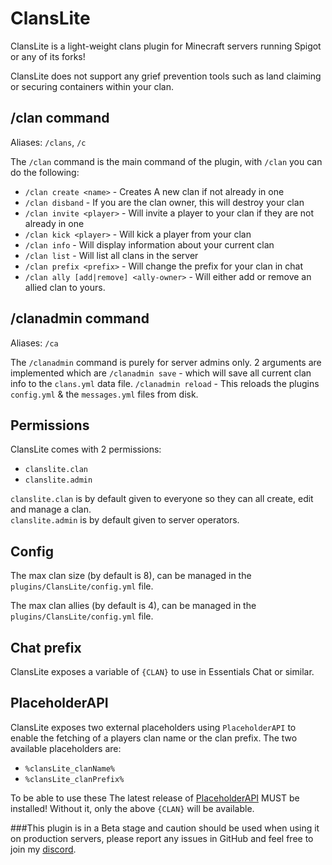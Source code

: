 # ClansLite
ClansLite is a light-weight clans plugin for Minecraft servers running Spigot or any of its forks!

ClansLite does not support any grief prevention tools such as land claiming or securing containers within your clan.

## /clan command
Aliases: `/clans`, `/c`  
  
The `/clan` command is the main command of the plugin, with `/clan` you can do the following:
* `/clan create <name>` - Creates A new clan if not already in one
* `/clan disband` - If you are the clan owner, this will destroy your clan
* `/clan invite <player>` - Will invite a player to your clan if they are not already in one
* `/clan kick <player>` - Will kick a player from your clan
* `/clan info` - Will display information about your current clan
* `/clan list` - Will list all clans in the server
* `/clan prefix <prefix>` - Will change the prefix for your clan in chat
* `/clan ally [add|remove] <ally-owner>` - Will either add or remove an allied clan to yours.

## /clanadmin command
Aliases: `/ca`  

The `/clanadmin` command is purely for server admins only. 2 arguments are implemented which are `/clanadmin save` - which will save all current clan info to the `clans.yml` data file.  `/clanadmin reload` - This reloads the plugins `config.yml` & the `messages.yml` files from disk.

## Permissions
ClansLite comes with 2 permissions:
* `clanslite.clan`
* `clanslite.admin`

`clanslite.clan` is by default given to everyone so they can all create, edit and manage a clan.  
`clanslite.admin` is by default given to server operators.

## Config
The max clan size (by default is 8), can be managed in the `plugins/ClansLite/config.yml` file.

The max clan allies (by default is 4), can be managed in the `plugins/ClansLite/config.yml` file.

## Chat prefix
ClansLite exposes a variable of `{CLAN}` to use in Essentials Chat or similar.

## PlaceholderAPI
ClansLite exposes two external placeholders using `PlaceholderAPI` to enable the fetching of a players clan name or the clan prefix.
The two available placeholders are:
* `%clansLite_clanName%`
* `%clansLite_clanPrefix%`

To be able to use these The latest release of [PlaceholderAPI](https://www.spigotmc.org/resources/placeholderapi.6245/) MUST be installed!  Without it, only the above `{CLAN}` will be available.

###This plugin is in a Beta stage and caution should be used when using it on production servers, please report any issues in GitHub and feel free to join my [discord](https://discord.gg/ZECTYBw5qr).
